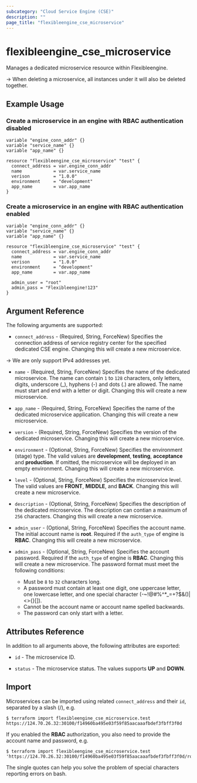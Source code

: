 ```yaml
---
subcategory: "Cloud Service Engine (CSE)"
description: ""
page_title: "flexibleengine_cse_microservice"
---
```


# flexibleengine_cse_microservice

Manages a dedicated microservice resource within Flexibleengine.

-> When deleting a microservice, all instances under it will also be deleted together.

## Example Usage

### Create a microservice in an engine with RBAC authentication disabled

```hcl
variable "engine_conn_addr" {}
variable "service_name" {}
variable "app_name" {}

resource "flexibleengine_cse_microservice" "test" {
  connect_address = var.engine_conn_addr
  name            = var.service_name
  verison         = "1.0.0"
  environment     = "development"
  app_name        = var.app_name
}
```

### Create a microservice in an engine with RBAC authentication enabled

```hcl
variable "engine_conn_addr" {}
variable "service_name" {}
variable "app_name" {}

resource "flexibleengine_cse_microservice" "test" {
  connect_address = var.engine_conn_addr
  name            = var.service_name
  verison         = "1.0.0"
  environment     = "development"
  app_name        = var.app_name

  admin_user = "root"
  admin_pass = "Flexibleengine!123"
}
```

## Argument Reference

The following arguments are supported:

* `connect_address` - (Required, String, ForceNew) Specifies the connection address of service registry center for the
  specified dedicated CSE engine. Changing this will create a new microservice.

-> We are only support IPv4 addresses yet.

* `name` - (Required, String, ForceNew) Specifies the name of the dedicated microservice.
  The name can contain `1` to `128` characters, only letters, digits, underscore (_), hyphens (-) and dots (.) are
  allowed. The name must start and end with a letter or digit. Changing this will create a new microservice.

* `app_name` - (Required, String, ForceNew) Specifies the name of the dedicated microservice application.
  Changing this will create a new microservice.

* `version` - (Required, String, ForceNew) Specifies the version of the dedicated microservice.
  Changing this will create a new microservice.

* `environment` - (Optional, String, ForceNew) Specifies the environment (stage) type.
  The valid values are **development**, **testing**, **acceptance** and **production**.
  If omitted, the microservice will be deployed in an empty environment.
  Changing this will create a new microservice.

* `level` - (Optional, String, ForceNew) Specifies the microservice level.
  The valid values are **FRONT**, **MIDDLE**, and **BACK**. Changing this will create a new microservice.

* `description` - (Optional, String, ForceNew) Specifies the description of the dedicated microservice.
  The description can contian a maximum of `256` characters.
  Changing this will create a new microservice.

* `admin_user` - (Optional, String, ForceNew) Specifies the account name. The initial account name is **root**.
  Required if the `auth_type` of engine is **RBAC**. Changing this will create a new microservice.

* `admin_pass` - (Optional, String, ForceNew) Specifies the account password.
  Required if the `auth_type` of engine is **RBAC**. Changing this will create a new microservice.
  The password format must meet the following conditions:
  + Must be `8` to `32` characters long.
  + A password must contain at least one digit, one uppercase letter, one lowercase letter, and one special character
    (-~!@#%^*_=+?$&()|<>{}[]).
  + Cannot be the account name or account name spelled backwards.
  + The password can only start with a letter.

## Attributes Reference

In addition to all arguments above, the following attributes are exported:

* `id` - The microservice ID.

* `status` - The microservice status. The values supports **UP** and **DOWN**.

## Import

Microservices can be imported using related `connect_address` and their `id`, separated by a slash (/), e.g.

```
$ terraform import flexibleengine_cse_microservice.test https://124.70.26.32:30100/f14960ba495e03f59f85aacaaafbdef3fbff3f0d
```

If you enabled the **RBAC** authorization, you also need to provide the account name and password, e.g.

```
$ terraform import flexibleengine_cse_microservice.test 'https://124.70.26.32:30100/f14960ba495e03f59f85aacaaafbdef3fbff3f0d/root/Test!123'
```

The single quotes can help you solve the problem of special characters reporting errors on bash.

